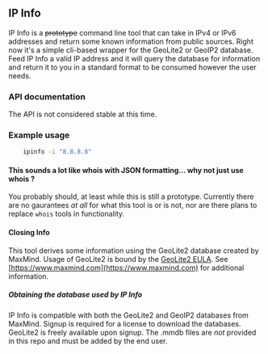 ## IP Info
IP Info is a ~~prototype~~ command line tool that can take in IPv4 or IPv6 addresses and return some known information from public sources. Right now it's a simple cli-based wrapper for the GeoLite2 or GeoIP2 database. Feed IP Info a valid IP address and it will query the database for information and return it to you in a standard format to be consumed however the user needs. 

### API documentation
The API is not considered stable at this time. 

### Example usage
```bash
    ipinfo -i "8.8.8.8"
```

#### This sounds a lot like whois with JSON formatting... why not just use whois <ip> ?
You probably should, at least while this is still a prototype. Currently there are no gaurantees *at all* for what this tool is or is not, nor are there plans to replace `whois` tools in functionality.

#### Closing Info 
This tool derives some information using the GeoLite2 database created by MaxMind. Usage of GeoLite2 is bound by the [GeoLite2 EULA](https://www.maxmind.com/en/geolite2/eula). 
See [https://www.maxmind.com](https://www.maxmind.com) for additional information.

##### Obtaining the database used by IP Info
IP Info is compatible with both the GeoLite2 and GeoIP2 databases from MaxMind. Signup is required for a license to download the databases. GeoLite2 is freely available upon signup.
The .mmdb files are *not* provided in this repo and must be added by the end user. 